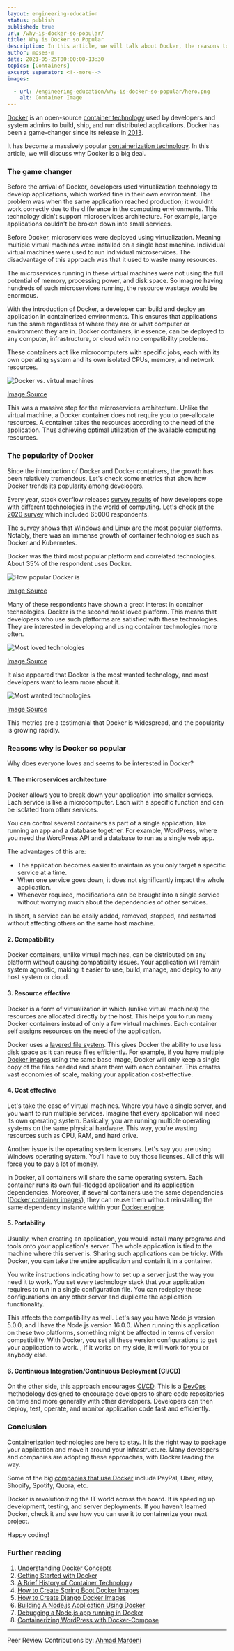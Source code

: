 ```yaml
---
layout: engineering-education
status: publish
published: true
url: /why-is-docker-so-popular/
title: Why is Docker so Popular
description: In this article, we will talk about Docker, the reasons to use it, why is has become so popular, and finally its benefits. Docker allows you to break down your application into smaller services. Each service is like a microcomputer. 
author: moses-m
date: 2021-05-25T00:00:00-13:30
topics: [Containers]
excerpt_separator: <!--more-->
images:

  - url: /engineering-education/why-is-docker-so-popular/hero.png
    alt: Container Image
---
```

[Docker](https://www.docker.com/) is an open-source [container technology](https://www.docker.com/resources/what-container) used by developers and system admins to build, ship, and run distributed applications. Docker has been a game-changer since its release in [2013](https://en.wikipedia.org/wiki/Docker_(software)#History). 
<!--more-->
It has become a massively popular [containerization technology](/engineering-education/history-of-container-technology/). In this article, we will discuss why Docker is a big deal.
### The game changer
Before the arrival of Docker, developers used virtualization technology to develop applications, which worked fine in their own environment. The problem was when the same application reached production; it wouldnt work correctly due to the difference in the computing environments. This technology didn't support microservices architecture. For example, large applications couldn't be broken down into small services.

Before Docker, microservices were deployed using virtualization. Meaning multiple virtual machines were installed on a single host machine. Individual virtual machines were used to run individual microservices. The disadvantage of this approach was that it used to waste many resources. 

The microservices running in these virtual machines were not using the full potential of memory, processing power, and disk space. So imagine having hundreds of such microservices running, the resource wastage would be enormous.

With the introduction of Docker, a developer can build and deploy an application in containerized environments. This ensures that applications run the same regardless of where they are or what computer or environment they are in. Docker containers, in essence, can be deployed to any computer, infrastructure, or cloud with no compatibility problems.

These containers act like microcomputers with specific jobs, each with its own operating system and its own isolated CPUs, memory, and network resources.

![Docker vs. virtual machines](/engineering-education/why-is-docker-so-popular/docker-vs-virtual-machines.png)

[Image Source](https://codingthesmartway.com/docker-beginners-guide-part-1-images-containers/)

This was a massive step for the microservices architecture. Unlike the virtual machine, a Docker container does not require you to pre-allocate resources. A container takes the resources according to the need of the application. Thus achieving optimal utilization of the available computing resources.

### The popularity of Docker
Since the introduction of Docker and Docker containers, the growth has been relatively tremendous. Let's check some metrics that show how Docker trends its popularity among developers.

Every year, stack overflow releases [survey results](https://insights.stackoverflow.com/survey/) of how developers cope with different technologies in the world of computing. Let's check at the [2020 survey](https://insights.stackoverflow.com/survey/2020) which included 65000 respondents.

The survey shows that Windows and Linux are the most popular platforms. Notably, there was an immense growth of container technologies such as Docker and Kubernetes.

Docker was the third most popular platform and correlated technologies. About 35% of the respondent uses Docker.

![How popular Docker is](/engineering-education/why-is-docker-so-popular/how-popular-docker-is.jpg)

[Image Source](https://insights.stackoverflow.com/survey/2020#technology-platforms-all-respondents5)

Many of these respondents have shown a great interest in container technologies. Docker is the second most loved platform. This means that developers who use such platforms are satisfied with these technologies. They are interested in developing and using container technologies more often.

![Most loved technologies](/engineering-education/why-is-docker-so-popular/most-loved-technologies.jpg)

[Image Source](https://insights.stackoverflow.com/survey/2020#technology-most-loved-dreaded-and-wanted-platforms-loved5)

It also appeared that Docker is the most wanted technology, and most developers want to learn more about it.

![Most wanted technologies](/engineering-education/why-is-docker-so-popular/most-wanted-technologies.jpg)

[Image Source](https://insights.stackoverflow.com/survey/2020#technology-most-loved-dreaded-and-wanted-platforms-wanted5)

This metrics are a testimonial that Docker is widespread, and the popularity is growing rapidly.

### Reasons why is Docker so popular
Why does everyone loves and seems to be interested in Docker?

#### 1. The microservices architecture
Docker allows you to break down your application into smaller services. Each service is like a microcomputer. Each with a specific function and can be isolated from other services. 

You can control several containers as part of a single application, like running an app and a database together. For example, WordPress, where you need the WordPress API and a database to run as a single web app.

The advantages of this are:
- The application becomes easier to maintain as you only target a specific service at a time.
- When one service goes down, it does not significantly impact the whole application.
- Whenever required, modifications can be brought into a single service without worrying much about the dependencies of other services.

In short, a service can be easily added, removed, stopped, and restarted without affecting others on the same host machine.

#### 2. Compatibility
Docker containers, unlike virtual machines, can be distributed on any platform without causing compatibility issues. Your application will remain system agnostic, making it easier to use, build, manage, and deploy to any host system or cloud.

#### 3. Resource effective
Docker is a form of virtualization in which (unlike virtual machines) the resources are allocated directly by the host. This helps you to run many Docker containers instead of only a few virtual machines. Each container self assigns resources on the need of the application.

Docker uses a [layered file system](https://ilearnedhowto.wordpress.com/tag/layered-filesystem/). This gives Docker the ability to use less disk space as it can reuse files efficiently. For example, if you have multiple [Docker images](/engineering-education/docker-concepts/) using the same base image, Docker will only keep a single copy of the files needed and share them with each container. This creates vast economies of scale, making your application cost-effective.

#### 4. Cost effective
Let's take the case of virtual machines. Where you have a single server, and you want to run multiple services. Imagine that every application will need its own operating system. Basically, you are running multiple operating systems on the same physical hardware. This way, you're wasting resources such as CPU, RAM, and hard drive.

Another issue is the operating system licenses. Let's say you are using Windows operating system. You'll have to buy those licenses. All of this will force you to pay a lot of money.

In Docker, all containers will share the same operating system. Each container runs its own full-fledged application and its application dependencies. Moreover, if several containers use the same dependencies ([Docker container images](https://searchitoperations.techtarget.com/definition/Docker-image)), they can reuse them without reinstalling the same dependency instance within your [Docker engine](https://docs.docker.com/engine/).

#### 5. Portability
Usually, when creating an application, you would install many programs and tools onto your application's server. The whole application is tied to the machine where this server is. Sharing such applications can be tricky. With Docker, you can take the entire application and contain it in a container.

You write instructions indicating how to set up a server just the way you need it to work. You set every technology stack that your application requires to run in a single configuration file. You can redeploy these configurations on any other server and duplicate the application functionality.

This affects the compatibility as well. Let's say you have Node.js version 5.0.0, and I have the Node.js version 16.0.0. When running this application on these two platforms, something might be affected in terms of version compatibility. With Docker, you set all these version configurations to get your application to work. , if it works on my side, it will work for you or anybody else.

#### 6. Continuous Integration/Continuous Deployment (CI/CD)
On the other side, this approach encourages [CI/CD](/engineering-education/an-introduction-to-cicd-tools/). This is a [DevOps](/engineering-education/what-it-takes-to-be-a-devops-engineer/) methodology designed to encourage developers to share code repositories on time and more generally with other developers. Developers can then deploy, test, operate, and monitor application code fast and efficiently.

### Conclusion
Containerization technologies are here to stay. It is the right way to package your application and move it around your infrastructure. Many developers and companies are adopting these approaches, with Docker leading the way. 

Some of the big [companies that use Docker](https://www.featuredcustomers.com/vendor/docker/customers) include PayPal, Uber, eBay, Shopify, Spotify, Quora, etc.

Docker is revolutionizing the IT world across the board. It is speeding up development, testing, and server deployments. If you haven’t learned Docker, check it and see how you can use it to containerize your next project.

Happy coding!

### Further reading
1. [Understanding Docker Concepts](/engineering-education/docker-concepts/)
2. [Getting Started with Docker](/engineering-education/getting-started-with-docker/)
3. [A Brief History of Container Technology](/engineering-education/history-of-container-technology/)
4. [How to Create Spring Boot Docker Images](/engineering-education/spring-docker/)
5. [How to Create Django Docker Images](/engineering-education/django-docker/)
6. [Building A Node.js Application Using Docker](/engineering-education/building-a-nodejs-application-using-docker/)
7. [Debugging a Node.js app running in Docker](/engineering-education/debug-node-docker/)
8. [Containerizing WordPress with Docker-Compose](/engineering-education/docker-wordpress-containerizing-wordpress-with-docker-compose/)

---
Peer Review Contributions by: [Ahmad Mardeni](/engineering-education/authors/ahmad-mardeni/)

